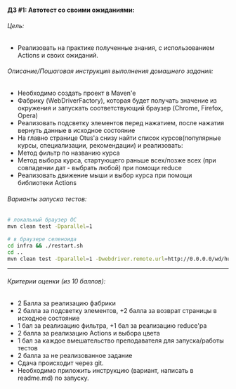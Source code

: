 #### ДЗ #1: Автотест со своими ожиданиями:

###### Цель:
- Реализовать на практике полученные знания, с использованием Actions и своих ожиданий.

###### Описание/Пошаговая инструкция выполнения домашнего задания:
- Необходимо создать проект в Maven'e 
- Фабрику (WebDriverFactory), которая будет получать значение из окружения и запускать соответствующий браузер (Chrome, Firefox, Opera)
- Реализовать подсветку элементов перед нажатием, после нажатия вернуть данные в исходное состояние
- На главно странице Otus'a снизу найти список курсов(популярные курсы, специализации, рекомендации) и реализовать:
- Метод фильтр по названию курса
- Метод выбора курса, стартующего раньше всех/позже всех (при совпадении дат - выбрать любой) при помощи reduce
- Реализовать движение мыши и выбор курса при помощи библиотеки Actions


###### Варианты запуска тестов:
```bash
# локальный браузер ОС
mvn clean test -Dparallel=1

# в браузере селеноида
cd infra && ./restart.sh
cd ..
mvn clean test -Dparallel=1 -Dwebdriver.remote.url=http://0.0.0.0/wd/hub

```

---
###### Критерии оценки (из 10 баллов):
- 2 Балла за реализацию фабрики
- 2 балла за подсветку элементов, +2 балла за возврат страницы в исходное состояние
- 1 бал за реализацию фильтра, +1 бал за реализацию reduce'ра
- 2 балла за реализацию Actions и выбора цвета
- 1 бал за каждое вмешательство преподавателя для запуска/работы тестов
- 2 балла за не реализованное задание
- Сдача происходит через git.
- Необходимо приложить инструкцию (вариант, написать в readme.md) по запуску.